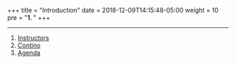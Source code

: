 +++
title = "Introduction"
date = 2018-12-09T14:15:48-05:00
weight = 10
pre = "<b>1. </b>"
+++

---
1. [Instructors](/louk8cnc-intro-k8s/whoami/)
2. [Contino](/louk8cnc-intro-k8s/introduction/contino/)
3. [Agenda](/louk8cnc-intro-k8s/introduction/agenda/)

